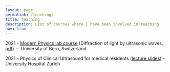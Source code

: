```yaml
---
layout: page
permalink: /teaching/
title: teaching
description: List of courses where I have been involved in teaching.  
nav: true
---
```


2021 - [Modern Physics lab course](https://www.physik.unibe.ch/studium/lehrveranstaltungen/bachelorprogramm/laborkurs/index_ger.html) (Diffraction of light by ultrasonic waves, [pdf](https://www.physik.unibe.ch/unibe/portal/fak_naturwis/b_paw/a_fphyast/content/e41821/e41822/e140946/e148625/e270487/files473955/labmanualultrasound_ger.pdf)) -- University of Bern, Switzerland

2021 - Physics of Clinical Ultrasound for medical residents (<a href="/home/naiara/Git_repositories/personal-website/assets/pdf/Lecture_PhysicsUS_Jan27_NKM.pdf">lecture slides</a>) - University Hospital Zurich

